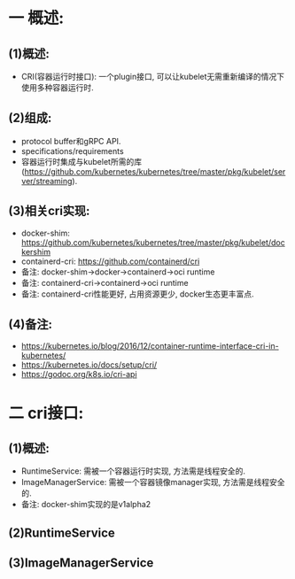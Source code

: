 # 一 概述:
## (1)概述:
- CRI(容器运行时接口): 一个plugin接口, 可以让kubelet无需重新编译的情况下使用多种容器运行时.

## (2)组成:
- protocol buffer和gRPC API.
- specifications/requirements
- 容器运行时集成与kubelet所需的库(https://github.com/kubernetes/kubernetes/tree/master/pkg/kubelet/server/streaming).

## (3)相关cri实现:
- docker-shim: https://github.com/kubernetes/kubernetes/tree/master/pkg/kubelet/dockershim
- containerd-cri: https://github.com/containerd/cri
- 备注: docker-shim->docker->containerd->oci runtime
- 备注: containerd-cri->containerd->oci runtime
- 备注: containerd-cri性能更好, 占用资源更少, docker生态更丰富点.

## (4)备注:
- https://kubernetes.io/blog/2016/12/container-runtime-interface-cri-in-kubernetes/
- https://kubernetes.io/docs/setup/cri/
- https://godoc.org/k8s.io/cri-api

# 二 cri接口:
## (1)概述:
- RuntimeService: 需被一个容器运行时实现, 方法需是线程安全的.
- ImageManagerService: 需被一个容器镜像manager实现, 方法需是线程安全的.
- 备注: docker-shim实现的是v1alpha2

## (2)RuntimeService

## (3)ImageManagerService
